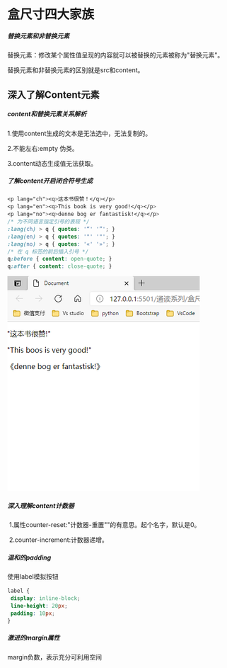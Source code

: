 # 盒尺寸四大家族

##### 替换元素和非替换元素 

替换元素：修改某个属性值呈现的内容就可以被替换的元素被称为"替换元素"。

替换元素和非替换元素的区别就是src和content。



## 深入了解Content元素

##### content和替换元素关系解析

1.使用content生成的文本是无法选中，无法复制的。

2.不能左右:empty 伪类。

3.content动态生成值无法获取。



##### 了解content开启闭合符号生成

```css
<p lang="ch"><q>这本书很赞！</q></p> 
<p lang="en"><q>This book is very good!</q></p> 
<p lang="no"><q>denne bog er fantastisk!</q></p> 
/* 为不同语言指定引号的表现 */ 
:lang(ch) > q { quotes: '“' '”'; } 
:lang(en) > q { quotes: '"' '"'; } 
:lang(no) > q { quotes: '«' '»'; } 
/* 在 q 标签的前后插入引号 */ 
q:before { content: open-quote; } 
q:after { content: close-quote; }
```



![](.\01.png)



##### 深入理解content计数器

​	1.属性counter-reset:"计数器-重置""的有意思。起个名字，默认是0。

​	2.counter-increment:计数器递增。



##### 温和的padding

使用label模拟按钮

```css
label { 
 display: inline-block; 
 line-height: 20px; 
 padding: 10px; 
}
```



##### 激进的margin属性

margin负数，表示充分可利用空间